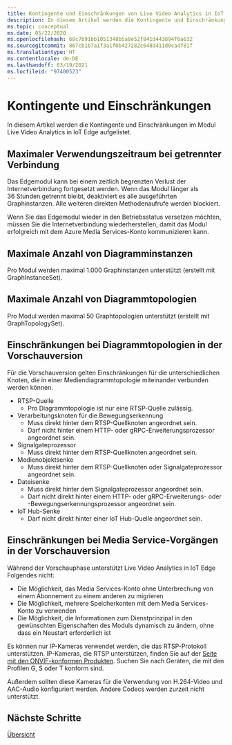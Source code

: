 ```yaml
---
title: Kontingente und Einschränkungen von Live Video Analytics in IoT Edge | Azure
description: In diesem Artikel werden die Kontingente und Einschränkungen von Live Video Analytics in IoT Edge beschrieben.
ms.topic: conceptual
ms.date: 05/22/2020
ms.openlocfilehash: 68c7b91bb1051348b5a8e52f841d443894f0a632
ms.sourcegitcommit: 867cb1b7a1f3a1f0b427282c648d411d0ca4f81f
ms.translationtype: HT
ms.contentlocale: de-DE
ms.lasthandoff: 03/19/2021
ms.locfileid: "97400523"
---
```

# <a name="quotas-and-limitations"></a>Kontingente und Einschränkungen

In diesem Artikel werden die Kontingente und Einschränkungen im Modul Live Video Analytics in IoT Edge aufgelistet.

## <a name="maximum-period-of-disconnected-use"></a>Maximaler Verwendungszeitraum bei getrennter Verbindung

Das Edgemodul kann bei einem zeitlich begrenzten Verlust der Internetverbindung fortgesetzt werden. Wenn das Modul länger als 36 Stunden getrennt bleibt, deaktiviert es alle ausgeführten Graphinstanzen. Alle weiteren direkten Methodenaufrufe werden blockiert.

Wenn Sie das Edgemodul wieder in den Betriebsstatus versetzen möchten, müssen Sie die Internetverbindung wiederherstellen, damit das Modul erfolgreich mit dem Azure Media Services-Konto kommunizieren kann.

## <a name="maximum-number-of-graph-instances"></a>Maximale Anzahl von Diagramminstanzen

Pro Modul werden maximal 1.000 Graphinstanzen unterstützt (erstellt mit GraphInstanceSet).

## <a name="maximum-number-of-graph-topologies"></a>Maximale Anzahl von Diagrammtopologien

Pro Modul werden maximal 50 Graphtopologien unterstützt (erstellt mit GraphTopologySet).

## <a name="limitations-on-graph-topologies-at-preview"></a>Einschränkungen bei Diagrammtopologien in der Vorschauversion

Für die Vorschauversion gelten Einschränkungen für die unterschiedlichen Knoten, die in einer Mediendiagrammtopologie miteinander verbunden werden können.

* RTSP-Quelle
   * Pro Diagrammtopologie ist nur eine RTSP-Quelle zulässig.
* Verarbeitungsknoten für die Bewegungserkennung
   * Muss direkt hinter dem RTSP-Quellknoten angeordnet sein.
   * Darf nicht hinter einem HTTP- oder gRPC-Erweiterungsprozessor angeordnet sein.
* Signalgateprozessor
   * Muss direkt hinter dem RTSP-Quellknoten angeordnet sein.
* Medienobjektsenke 
   * Muss direkt hinter dem RTSP-Quellknoten oder Signalgateprozessor angeordnet sein.
* Dateisenke
   * Muss direkt hinter dem Signalgateprozessor angeordnet sein.
   * Darf nicht direkt hinter einem HTTP- oder gRPC-Erweiterungs- oder -Bewegungserkennungsprozessor angeordnet sein.
* IoT Hub-Senke
   * Darf nicht direkt hinter einer IoT Hub-Quelle angeordnet sein.

## <a name="limitations-on-media-service-operations-at-preview"></a>Einschränkungen bei Media Service-Vorgängen in der Vorschauversion

Während der Vorschauphase unterstützt Live Video Analytics in IoT Edge Folgendes nicht:

* Die Möglichkeit, das Media Services-Konto ohne Unterbrechung von einem Abonnement zu einem anderen zu migrieren
* Die Möglichkeit, mehrere Speicherkonten mit dem Media Services-Konto zu verwenden
* Die Möglichkeit, die Informationen zum Dienstprinzipal in den gewünschten Eigenschaften des Moduls dynamisch zu ändern, ohne dass ein Neustart erforderlich ist

Es können nur IP-Kameras verwendet werden, die das RTSP-Protokoll unterstützen. IP-Kameras, die RTSP unterstützen, finden Sie auf der [Seite mit den ONVIF-konformen Produkten](https://www.onvif.org/conformant-products). Suchen Sie nach Geräten, die mit den Profilen G, S oder T konform sind.

Außerdem sollten diese Kameras für die Verwendung von H.264-Video und AAC-Audio konfiguriert werden. Andere Codecs werden zurzeit nicht unterstützt. 

## <a name="next-steps"></a>Nächste Schritte

[Übersicht](overview.md)
